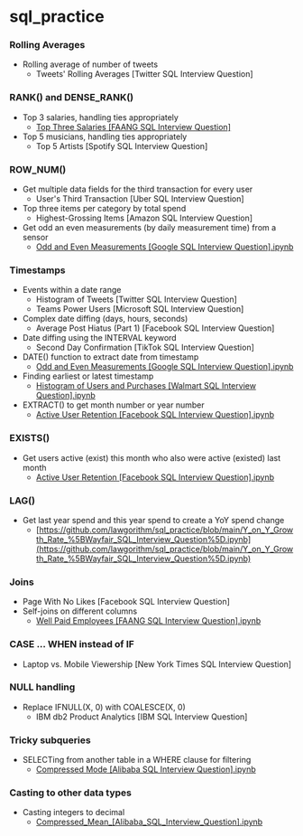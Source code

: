 # sql_practice

### Rolling Averages
* Rolling average of number of tweets
  * Tweets' Rolling Averages [Twitter SQL Interview Question]
 
### RANK() and DENSE_RANK()
* Top 3 salaries, handling ties appropriately
  * [Top Three Salaries [FAANG SQL Interview Question]](https://github.com/lawgorithm/sql_practice/blob/main/Top_Three_Salaries_%5BFAANG_SQL_Interview_Question%5D.ipynb)
* Top 5 musicians, handling ties appropriately
  * Top 5 Artists [Spotify SQL Interview Question]

### ROW_NUM()
* Get multiple data fields for the third transaction for every user
  * User's Third Transaction [Uber SQL Interview Question]
* Top three items per category by total spend
  * Highest-Grossing Items [Amazon SQL Interview Question]
* Get odd an even measurements (by daily measurement time) from a sensor
  * [Odd and Even Measurements [Google SQL Interview Question].ipynb](https://github.com/lawgorithm/sql_practice/blob/main/Odd_and_Even_Measurements_%5BGoogle_SQL_Interview_Question%5D.ipynb)

### Timestamps
* Events within a date range
  * Histogram of Tweets [Twitter SQL Interview Question]
  * Teams Power Users [Microsoft SQL Interview Question]
* Complex date diffing (days, hours, seconds)
  * Average Post Hiatus (Part 1) [Facebook SQL Interview Question]
* Date diffing using the INTERVAL keyword
  * Second Day Confirmation [TikTok SQL Interview Question]
* DATE() function to extract date from timestamp
  * [Odd and Even Measurements [Google SQL Interview Question].ipynb](https://github.com/lawgorithm/sql_practice/blob/main/Odd_and_Even_Measurements_%5BGoogle_SQL_Interview_Question%5D.ipynb)
* Finding earliest or latest timestamp
  * [Histogram of Users and Purchases [Walmart SQL Interview Question].ipynb](https://github.com/lawgorithm/sql_practice/blob/main/Histogram_of_Users_and_Purchases_%5BWalmart_SQL_Interview_Question%5D.ipynb)
* EXTRACT() to get month number or year number
  * [Active User Retention [Facebook SQL Interview Question].ipynb](https://github.com/lawgorithm/sql_practice/blob/main/Active_User_Retention_%5BFacebook_SQL_Interview_Question%5D.ipynb)
 
### EXISTS()
* Get users active (exist) this month who also were active (existed) last month
  * [Active User Retention [Facebook SQL Interview Question].ipynb](https://github.com/lawgorithm/sql_practice/blob/main/Active_User_Retention_%5BFacebook_SQL_Interview_Question%5D.ipynb)
 
### LAG()
* Get last year spend and this year spend to create a YoY spend change
  * [https://github.com/lawgorithm/sql_practice/blob/main/Y_on_Y_Growth_Rate_%5BWayfair_SQL_Interview_Question%5D.ipynb](https://github.com/lawgorithm/sql_practice/blob/main/Y_on_Y_Growth_Rate_%5BWayfair_SQL_Interview_Question%5D.ipynb)

### Joins
* Page With No Likes [Facebook SQL Interview Question]
* Self-joins on different columns
  * [Well Paid Employees [FAANG SQL Interview Question].ipynb](https://github.com/lawgorithm/sql_practice/blob/main/Well_Paid_Employees_%5BFAANG_SQL_Interview_Question%5D.ipynb)

### CASE ... WHEN instead of IF
* Laptop vs. Mobile Viewership [New York Times SQL Interview Question]

### NULL handling
* Replace IFNULL(X, 0) with COALESCE(X, 0)
  * IBM db2 Product Analytics [IBM SQL Interview Question]
 
### Tricky subqueries 
* SELECTing from another table in a WHERE clause for filtering
  * [Compressed Mode [Alibaba SQL Interview Question].ipynb](https://github.com/lawgorithm/sql_practice/blob/main/Compressed_Mode_%5BAlibaba_SQL_Interview_Question%5D.ipynb)

### Casting to other data types
* Casting integers to decimal
  * [Compressed_Mean_[Alibaba_SQL_Interview_Question].ipynb](https://github.com/lawgorithm/sql_practice/blob/main/Compressed_Mean_%5BAlibaba_SQL_Interview_Question%5D.ipynb)

